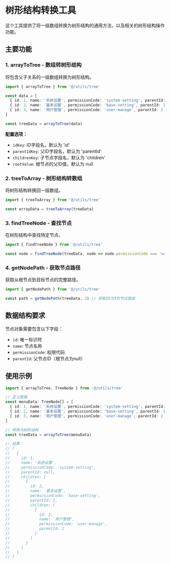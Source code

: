 # 树形结构转换工具

这个工具提供了将一级数组转换为树形结构的通用方法，以及相关的树形结构操作功能。

## 主要功能

### 1. arrayToTree - 数组转树形结构

将包含父子关系的一级数组转换为树形结构。

```typescript
import { arrayToTree } from '@/utils/tree'

const data = [
  { id: 1, name: '系统设置', permissionCode: 'system-setting', parentId: null },
  { id: 2, name: '基本设置', permissionCode: 'base-setting', parentId: 1 },
  { id: 3, name: '用户管理', permissionCode: 'user-manage', parentId: 2 },
]

const treeData = arrayToTree(data)
```

**配置选项：**

- `idKey`: ID字段名，默认为 'id'
- `parentIdKey`: 父ID字段名，默认为 'parentId'
- `childrenKey`: 子节点字段名，默认为 'children'
- `rootValue`: 根节点的父ID值，默认为 null

### 2. treeToArray - 树形结构转数组

将树形结构转换回一级数组。

```typescript
import { treeToArray } from '@/utils/tree'

const arrayData = treeToArray(treeData)
```

### 3. findTreeNode - 查找节点

在树形结构中查找特定节点。

```typescript
import { findTreeNode } from '@/utils/tree'

const node = findTreeNode(treeData, node => node.permissionCode === 'user-manage')
```

### 4. getNodePath - 获取节点路径

获取从根节点到目标节点的完整路径。

```typescript
import { getNodePath } from '@/utils/tree'

const path = getNodePath(treeData, 3) // 获取ID为3的节点路径
```

## 数据结构要求

节点对象需要包含以下字段：

- `id`: 唯一标识符
- `name`: 节点名称
- `permissionCode`: 权限代码
- `parentId`: 父节点ID（根节点为null）

## 使用示例

```typescript
import { arrayToTree, TreeNode } from '@/utils/tree'

// 定义数据
const menuData: TreeNode[] = [
  { id: 1, name: '系统设置', permissionCode: 'system-setting', parentId: null },
  { id: 2, name: '基本设置', permissionCode: 'base-setting', parentId: 1 },
  { id: 3, name: '用户管理', permissionCode: 'user-manage', parentId: 2 },
]

// 转换为树形结构
const treeData = arrayToTree(menuData)

// 结果：
// [
//   {
//     id: 1,
//     name: '系统设置',
//     permissionCode: 'system-setting',
//     parentId: null,
//     children: [
//       {
//         id: 2,
//         name: '基本设置',
//         permissionCode: 'base-setting',
//         parentId: 1,
//         children: [
//           {
//             id: 3,
//             name: '用户管理',
//             permissionCode: 'user-manage',
//             parentId: 2
//           }
//         ]
//       }
//     ]
//   }
// ]
```
